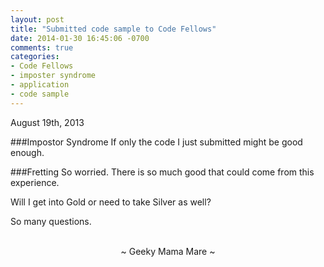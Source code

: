 ```yaml
---
layout: post
title: "Submitted code sample to Code Fellows"
date: 2014-01-30 16:45:06 -0700
comments: true
categories:
- Code Fellows
- imposter syndrome
- application
- code sample
---
```

August 19th, 2013

###Impostor Syndrome
If only the code I just submitted might be good enough.

###Fretting
So worried.  There is so much good that could come from this experience.

Will I get into Gold or need to take Silver as well?

So many questions.

<br>
<center>~ Geeky Mama Mare ~</center>
